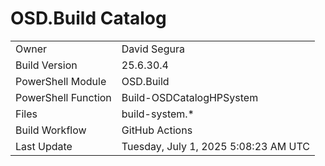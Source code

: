 ﻿# OSD.Build Catalog

| | |
|-|-|
| Owner | David Segura |
| Build Version | 25.6.30.4 |
| PowerShell Module | OSD.Build |
| PowerShell Function | Build-OSDCatalogHPSystem |
| Files | build-system.* |
| Build Workflow | GitHub Actions |
| Last Update | Tuesday, July 1, 2025 5:08:23 AM UTC |
